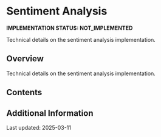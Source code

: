 # Sentiment Analysis

**IMPLEMENTATION STATUS: NOT_IMPLEMENTED**

Technical details on the sentiment analysis implementation.

## Overview

Technical details on the sentiment analysis implementation.

## Contents

<!-- This is a placeholder template. Fill with actual content based on implementation status -->

## Additional Information

Last updated: 2025-03-11
